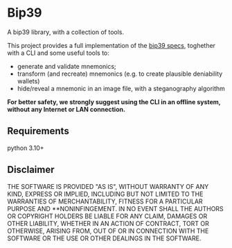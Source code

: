 # Bip39
A bip39 library, with a collection of tools.

This project provides a full implementation of the [bip39 specs](https://github.com/bitcoin/bips/blob/master/bip-0039.mediawiki), toghether with a CLI and
some useful tools to:
- generate and validate mnemonics;
- transform (and recreate) mnemonics (e.g. to create plausible deniability wallets)
- hide/reveal a mnemonic in an image file, with a steganography algorithm

**For better safety, we strongly suggest using the CLI in an offline system, without any Internet or LAN connection.**

## Requirements
python 3.10+

## Disclaimer

THE SOFTWARE IS PROVIDED "AS IS", WITHOUT WARRANTY OF ANY KIND, EXPRESS OR IMPLIED, INCLUDING BUT NOT LIMITED TO THE WARRANTIES OF MERCHANTABILITY,
FITNESS FOR A PARTICULAR PURPOSE AND **NONINFINGEMENT. IN NO EVENT SHALL THE AUTHORS OR COPYRIGHT HOLDERS BE LIABLE FOR ANY CLAIM, DAMAGES OR OTHER
LIABILITY, WHETHER IN AN ACTION OF CONTRACT, TORT OR OTHERWISE, ARISING FROM, OUT OF OR IN CONNECTION WITH THE SOFTWARE OR THE USE OR OTHER DEALINGS IN THE
SOFTWARE.